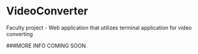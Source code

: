 # VideoConverter
Faculty project - Web application that utilizes terminal application for video converting

###MORE INFO COMING SOON
